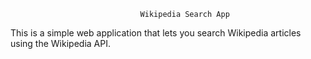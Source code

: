                                  Wikipedia Search App
This is a simple web application that lets you search Wikipedia articles using the Wikipedia API.

